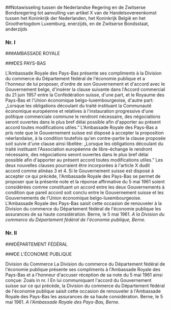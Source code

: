 <meta http-equiv='Content-Type' content='text/html; charset=utf-8' />

##Notawisseling tussen de Nederlandse Regering en de Zwitserse Bondsregering tot aanvulling van artikel X van de Handelsovereenkomst tussen het Koninkrijk der Nederlanden, het Koninkrijk België en het Groothertogdom Luxemburg, enerzijds, en de Zwitserse Bondsstaat, anderzijds

### Nr.  I  

###AMBASSADE ROYALE

###DES PAYS-BAS

L'Ambassade Royale des Pays-Bas présente ses compliments à la Division du commerce du Département fédéral de l'économie publique et a l'honneur de lui proposer, d'ordre de son Gouvernement et d'accord avec le Gouvernement belge, d'insérer la clause suivante dans l'Accord commercial du 21 juin 1957 entre la Confédération suisse, d'une part, et le Royaume des Pays-Bas et l'Union économique belgo-luxembourgeoise, d'autre part: „Lorsque les obligations découlant du traité instituant la Communauté économique européenne et relatives à l'instauration progressive d'une politique commerciale commune le rendront nécessaire, des négociations seront ouvertes dans le plus bref délai possible afin d'apporter au présent accord toutes modifications utiles.” L'Ambassade Royale des Pays-Bas a pris note que le Gouvernement suisse est disposé à accepter la proposition néerlandaise, à la condition toutefois qu'en contre-partie la clause proposée soit suivie d'une clause ainsi libellée: „Lorsque les obligations découlant du traité instituant l'Association européenne de libre-échange le rendront nécessaire, des négociations seront ouvertes dans le plus bref délai possible afin d'apporter au présent accord toutes modifications utiles.” Les deux nouvelles clauses pourraient être incorporées à l'article X dudit accord comme alinéas 3 et 4. Si le Gouvernement suisse est disposé à accepter ce qui précède, l'Ambassade Royale des Pays-Bas se permet de proposer que la présente note et la réponse affirmative du 5 mai 1961 soient considérées comme constituant un accord entre les deux Gouvernements à condition que pareil accord soit conclu entre le Gouvernement suisse et les Gouvernements de l'Union économique belgo-luxembourgeoise. L'Ambassade Royale des Pays-Bas saisit cette occasion de renouveler à la Division du commerce du Département fédéral de l'économie publique les assurances de sa haute considération. Berne, le 5 mai 1961.  *A la Division du commerce du*   *Département fédéral de l'économie publique,*   *Berne.*    

### Nr.  II  

###DÉPARTEMENT FÉDÉRAL

###DE L'ÉCONOMIE PUBLIQUE

Division du Commerce La Division du commerce du Département fédéral de l'économie publique présente ses compliments à l'Ambassade Royale des Pays-Bas et a l'honneur d'accuser réception de sa note du 5 mai 1961 ainsi conçue:  Zoals in nr. I  En lui communiquant l'accord du Gouvernement suisse sur ce qui précède, la Division du commerce du Département fédéral de l'économie publique saisit cette occasion de renouveler à l'Ambassade Royale des Pays-Bas les assurances de sa haute considération. Berne, le 5 mai 1961.  *A l'Ambassade Royale des Pays-Bas,*   *Berne.*    
